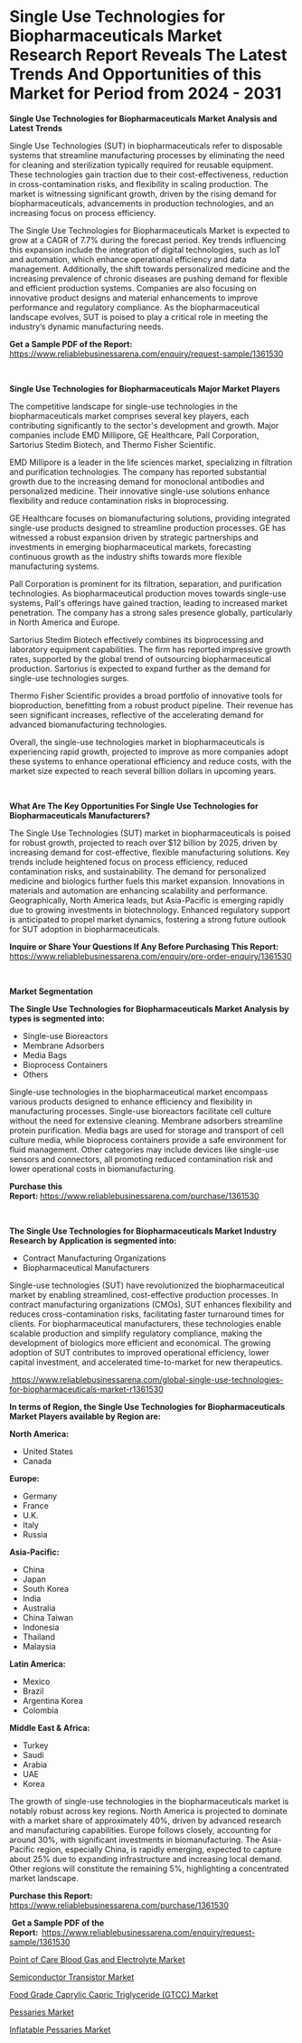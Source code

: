 <p><h1>Single Use Technologies for Biopharmaceuticals Market Research Report Reveals The Latest Trends And Opportunities of this Market for Period from 2024 - 2031</h1></p><p><strong>Single Use Technologies for Biopharmaceuticals Market Analysis and Latest Trends</strong></p>
<p><p>Single Use Technologies (SUT) in biopharmaceuticals refer to disposable systems that streamline manufacturing processes by eliminating the need for cleaning and sterilization typically required for reusable equipment. These technologies gain traction due to their cost-effectiveness, reduction in cross-contamination risks, and flexibility in scaling production. The market is witnessing significant growth, driven by the rising demand for biopharmaceuticals, advancements in production technologies, and an increasing focus on process efficiency.</p><p>The Single Use Technologies for Biopharmaceuticals Market is expected to grow at a CAGR of 7.7% during the forecast period. Key trends influencing this expansion include the integration of digital technologies, such as IoT and automation, which enhance operational efficiency and data management. Additionally, the shift towards personalized medicine and the increasing prevalence of chronic diseases are pushing demand for flexible and efficient production systems. Companies are also focusing on innovative product designs and material enhancements to improve performance and regulatory compliance. As the biopharmaceutical landscape evolves, SUT is poised to play a critical role in meeting the industry’s dynamic manufacturing needs.</p></p>
<p><strong>Get a Sample PDF of the Report:&nbsp;</strong> <a href="https://www.reliablebusinessarena.com/enquiry/request-sample/1361530?utm_campaign=1420&utm_medium=2&utm_source=Github&utm_content=ia&utm_term=05122024&utm_id=single-use-technologies-for-biopharmaceuticals">https://www.reliablebusinessarena.com/enquiry/request-sample/1361530</a></p>
<p>&nbsp;</p>
<p><strong>Single Use Technologies for Biopharmaceuticals Major Market Players</strong></p>
<p><p>The competitive landscape for single-use technologies in the biopharmaceuticals market comprises several key players, each contributing significantly to the sector's development and growth. Major companies include EMD Millipore, GE Healthcare, Pall Corporation, Sartorius Stedim Biotech, and Thermo Fisher Scientific. </p><p>EMD Millipore is a leader in the life sciences market, specializing in filtration and purification technologies. The company has reported substantial growth due to the increasing demand for monoclonal antibodies and personalized medicine. Their innovative single-use solutions enhance flexibility and reduce contamination risks in bioprocessing.</p><p>GE Healthcare focuses on biomanufacturing solutions, providing integrated single-use products designed to streamline production processes. GE has witnessed a robust expansion driven by strategic partnerships and investments in emerging biopharmaceutical markets, forecasting continuous growth as the industry shifts towards more flexible manufacturing systems.</p><p>Pall Corporation is prominent for its filtration, separation, and purification technologies. As biopharmaceutical production moves towards single-use systems, Pall's offerings have gained traction, leading to increased market penetration. The company has a strong sales presence globally, particularly in North America and Europe.</p><p>Sartorius Stedim Biotech effectively combines its bioprocessing and laboratory equipment capabilities. The firm has reported impressive growth rates, supported by the global trend of outsourcing biopharmaceutical production. Sartorius is expected to expand further as the demand for single-use technologies surges.</p><p>Thermo Fisher Scientific provides a broad portfolio of innovative tools for bioproduction, benefitting from a robust product pipeline. Their revenue has seen significant increases, reflective of the accelerating demand for advanced biomanufacturing technologies.</p><p>Overall, the single-use technologies market in biopharmaceuticals is experiencing rapid growth, projected to improve as more companies adopt these systems to enhance operational efficiency and reduce costs, with the market size expected to reach several billion dollars in upcoming years.</p></p>
<p>&nbsp;</p>
<p><strong>What Are The Key Opportunities For Single Use Technologies for Biopharmaceuticals Manufacturers?</strong></p>
<p><p>The Single Use Technologies (SUT) market in biopharmaceuticals is poised for robust growth, projected to reach over $12 billion by 2025, driven by increasing demand for cost-effective, flexible manufacturing solutions. Key trends include heightened focus on process efficiency, reduced contamination risks, and sustainability. The demand for personalized medicine and biologics further fuels this market expansion. Innovations in materials and automation are enhancing scalability and performance. Geographically, North America leads, but Asia-Pacific is emerging rapidly due to growing investments in biotechnology. Enhanced regulatory support is anticipated to propel market dynamics, fostering a strong future outlook for SUT adoption in biopharmaceuticals.</p></p>
<p><strong>Inquire or Share Your Questions If Any Before Purchasing This Report:</strong> <a href="https://www.reliablebusinessarena.com/enquiry/pre-order-enquiry/1361530?utm_campaign=1420&utm_medium=2&utm_source=Github&utm_content=ia&utm_term=05122024&utm_id=single-use-technologies-for-biopharmaceuticals">https://www.reliablebusinessarena.com/enquiry/pre-order-enquiry/1361530</a></p>
<p>&nbsp;</p>
<p><strong>Market Segmentation</strong></p>
<p><strong>The Single Use Technologies for Biopharmaceuticals Market Analysis by types is segmented into:</strong></p>
<p><ul><li>Single-use Bioreactors</li><li>Membrane Adsorbers</li><li>Media Bags</li><li>Bioprocess Containers</li><li>Others</li></ul></p>
<p><p>Single-use technologies in the biopharmaceutical market encompass various products designed to enhance efficiency and flexibility in manufacturing processes. Single-use bioreactors facilitate cell culture without the need for extensive cleaning. Membrane adsorbers streamline protein purification. Media bags are used for storage and transport of cell culture media, while bioprocess containers provide a safe environment for fluid management. Other categories may include devices like single-use sensors and connectors, all promoting reduced contamination risk and lower operational costs in biomanufacturing.</p></p>
<p><strong>Purchase this Report:&nbsp;</strong><a href="https://www.reliablebusinessarena.com/purchase/1361530?utm_campaign=1420&utm_medium=2&utm_source=Github&utm_content=ia&utm_term=05122024&utm_id=single-use-technologies-for-biopharmaceuticals">https://www.reliablebusinessarena.com/purchase/1361530</a></p>
<p>&nbsp;</p>
<p><strong>The Single Use Technologies for Biopharmaceuticals Market Industry Research by Application is segmented into:</strong></p>
<p><ul><li>Contract Manufacturing Organizations</li><li>Biopharmaceutical Manufacturers</li></ul></p>
<p><p>Single-use technologies (SUT) have revolutionized the biopharmaceutical market by enabling streamlined, cost-effective production processes. In contract manufacturing organizations (CMOs), SUT enhances flexibility and reduces cross-contamination risks, facilitating faster turnaround times for clients. For biopharmaceutical manufacturers, these technologies enable scalable production and simplify regulatory compliance, making the development of biologics more efficient and economical. The growing adoption of SUT contributes to improved operational efficiency, lower capital investment, and accelerated time-to-market for new therapeutics.</p></p>
<p><a href="https://www.reliablebusinessarena.com/global-single-use-technologies-for-biopharmaceuticals-market-r1361530?utm_campaign=1420&utm_medium=2&utm_source=Github&utm_content=ia&utm_term=05122024&utm_id=single-use-technologies-for-biopharmaceuticals">&nbsp;https://www.reliablebusinessarena.com/global-single-use-technologies-for-biopharmaceuticals-market-r1361530</a></p>
<p><strong>In terms of Region, the Single Use Technologies for Biopharmaceuticals Market Players available by Region are:</strong></p>
<p>
    <p> <strong> North America: </strong>
        <ul>
            <li>United States</li>
            <li>Canada</li>
        </ul>
        </p> 
    <p> <strong> Europe: </strong>
        <ul>
            <li>Germany</li>
            <li>France</li>
            <li>U.K.</li>
            <li>Italy</li>
            <li>Russia</li>
        </ul>
        </p> 
    <p> <strong> Asia-Pacific: </strong>
        <ul>
            <li>China</li>
            <li>Japan</li>
            <li>South Korea</li>
            <li>India</li>
            <li>Australia</li>
            <li>China Taiwan</li>
            <li>Indonesia</li>
            <li>Thailand</li>
            <li>Malaysia</li>
        </ul>
        </p> 
    <p> <strong> Latin America: </strong>
        <ul>
            <li>Mexico</li>
            <li>Brazil</li>
            <li>Argentina Korea</li>
            <li>Colombia</li>
        </ul>
        </p> 
    <p> <strong> Middle East & Africa: </strong>
        <ul>
            <li>Turkey</li>
            <li>Saudi</li>
            <li>Arabia</li>
            <li>UAE</li>
            <li>Korea</li>
        </ul>
    </p>
    </p>
<p><p>The growth of single-use technologies in the biopharmaceuticals market is notably robust across key regions. North America is projected to dominate with a market share of approximately 40%, driven by advanced research and manufacturing capabilities. Europe follows closely, accounting for around 30%, with significant investments in biomanufacturing. The Asia-Pacific region, especially China, is rapidly emerging, expected to capture about 25% due to expanding infrastructure and increasing local demand. Other regions will constitute the remaining 5%, highlighting a concentrated market landscape.</p></p>
<p><strong>Purchase this Report: </strong><a href="https://www.reliablebusinessarena.com/purchase/1361530?utm_campaign=1420&utm_medium=2&utm_source=Github&utm_content=ia&utm_term=05122024&utm_id=single-use-technologies-for-biopharmaceuticals">https://www.reliablebusinessarena.com/purchase/1361530</a></p>
<p>&nbsp;<strong>Get a Sample PDF of the Report:&nbsp;&nbsp;</strong><a href="https://www.reliablebusinessarena.com/enquiry/request-sample/1361530?utm_campaign=1420&utm_medium=2&utm_source=Github&utm_content=ia&utm_term=05122024&utm_id=single-use-technologies-for-biopharmaceuticals">https://www.reliablebusinessarena.com/enquiry/request-sample/1361530</a></p>
<p><strong></strong></p>
<p><p><a href="https://www.linkedin.com/pulse/point-care-blood-gas-electrolyte-market-size-report-projected-vuqec?utm_campaign=1420&utm_medium=2&utm_source=Github&utm_content=ia&utm_term=05122024&utm_id=single-use-technologies-for-biopharmaceuticals">Point of Care Blood Gas and Electrolyte Market</a></p><p><a href="https://issuu.com/reportprime-2/docs/semiconductor-transistor-market-size-2030.pptx?utm_campaign=1420&utm_medium=2&utm_source=Github&utm_content=ia&utm_term=05122024&utm_id=single-use-technologies-for-biopharmaceuticals">Semiconductor Transistor Market</a></p><p><a href="https://issuu.com/reportprime-2/docs/food-grade-caprylic-capric-triglyceride-gtcc-marke?utm_campaign=1420&utm_medium=2&utm_source=Github&utm_content=ia&utm_term=05122024&utm_id=single-use-technologies-for-biopharmaceuticals">Food Grade Caprylic Capric Triglyceride (GTCC) Market</a></p><p><a href="https://www.linkedin.com/pulse/focus-pessaries-market-trends-metrics-sales-size-growing-cagr-xmu7c?utm_campaign=1420&utm_medium=2&utm_source=Github&utm_content=ia&utm_term=05122024&utm_id=single-use-technologies-for-biopharmaceuticals">Pessaries Market</a></p><p><a href="https://www.linkedin.com/pulse/future-inflatable-pessaries-market-key-growth-drivers-forecasted-x4zsc?utm_campaign=1420&utm_medium=2&utm_source=Github&utm_content=ia&utm_term=05122024&utm_id=single-use-technologies-for-biopharmaceuticals">Inflatable Pessaries Market</a></p></p>